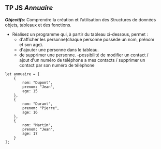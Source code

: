 ## TP JS  ***Annuaire***

***Objectifs:***
    Comprendre la création et l’utilisation des Structures de données objets, tableaux et des fonctions. 

- Réalisez un programme qui, à partir du tableau ci-dessous, permet :
    - d'afficher les personne(chaque personne possède un nom, prénom et son age).
    - d'ajouter une personne dans le tableau.
    - de supprimer une personne.
    -possibilité de modifier un contact / ajout d'un numéro de téléphone a mes contacts / supprimer un contact par son numéro de téléphone


```
let annuaire = [
    {
        nom: "Dupont",
        prenom: "Jean",
        age: 15
    },
    {
        nom: "Durant",
        prenom: "Pierre",
        age: 16
    },
    {
        nom: "Martin",
        prenom: "Jean",
        age: 17
    }
];
```